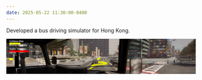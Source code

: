 ```yaml
---
date: 2025-05-22 11:30:00-0400
---
```


Developed a bus driving simulator for Hong Kong.

![Bus Driving Simulator at PolyU](/assets/img/simulator.jpg)
